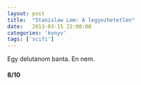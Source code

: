 ```yaml
---
layout: post
title:  "Stanislaw Lem: A legyozhetetlen"
date:   2013-03-15 22:00:00
categories: 'konyv'
tags: ['scifi']
---
```


Egy delutanom banta. En nem.

<h4>8/10</h4>